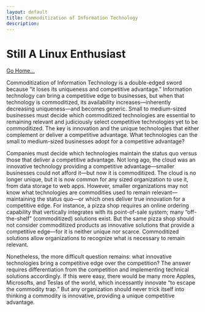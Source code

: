 ```yaml
---
layout: default
title: Commoditization of Information Technology
description: 
---
```

# Still A Linux Enthusiast 
[Go Home...](https://davidprush.com)

Commoditization of Information Technology is a double-edged sword because “it loses its uniqueness and competitive advantage.” 
Information technology can bring a competitive edge to businesses, but when that technology is commoditized, its availability
increases—inherently decreasing uniqueness—and becomes generic. Small to medium-sized businesses must decide which commoditized
technologies are essential to remaining relevant and judiciously select competitive technologies yet to be commoditized. 
The key is innovation and the unique technologies that either complement or deliver a competitive advantage. 
What technologies can the small to medium-sized businesses adopt for a competitive advantage?

Companies must decide which technologies maintain the status quo versus those that deliver a competitive advantage. 
Not long ago, the cloud was an innovative technology providing a competitive advantage—smaller businesses could not 
afford it—but now it is commoditized. The cloud is no longer unique, but it is now common for any sized organization
to use it, from data storage to web apps. However, smaller organizations may not know what technologies are commodities
used to remain relevant—maintaining the status quo—or which ones deliver true innovation for a competitive edge. 
For instance, a pizza shop requires an online ordering capability that vertically integrates with its point-of-sale
system; many “off-the-shelf” (commoditized) solutions exist. But the same pizza shop should not consider commoditized
products as innovative solutions that provide a competitive edge—for it is neither unique nor scarce. Commoditized 
solutions allow organizations to recognize what is necessary to remain relevant.

Nonetheless, the more difficult question remains: what innovative technologies bring a competitive edge over the competition? 
The answer requires differentiation from the competition and implementing technical solutions accordingly. If this were easy,
there would be many more Apples, Microsofts, and Teslas of the world, which incessantly innovate “to escape the commodity trap.”
But any organization should never trick itself into thinking a commodity is innovative, providing a unique competitive advantage.
